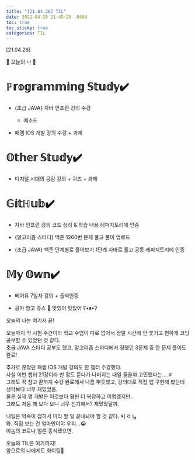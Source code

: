 ```yaml
---
title: "[21.04.26] TIL"
date: 2021-04-26 21:45:28 -0400
toc: true
toc_sticky: true
categories: TIL
---
```


[21.04.26]

🙌 오늘의 나 🙌

# ℙ𝕣𝕠𝕘𝕣𝕒𝕞𝕞𝕚𝕟𝕘 𝕊𝕥𝕦𝕕𝕪✔️

- {초급 JAVA} 자바 인프런 강의 수강    
    * 메소드

- 패캠 IOS 개발 강의 수강 + 과제 

# 𝕆𝕥𝕙𝕖𝕣 𝕊𝕥𝕦𝕕𝕪✔️
- 디지털 시대의 공감 강의 + 퀴즈 + 과제 

# 𝔾𝕚𝕥ℍ𝕦𝕓✔️

- 자바 인프런 강의 코드 정리 & 학습 내용 레퍼지토리에 인증

- {알고리즘 스터디} 백준 1260번 문제 풀고 풀이 업로드

- {초급 JAVA} 백준 단계별로 풀어보기 1단계 자바로 풀고 공동 레퍼지토리에 인증


# 𝕄𝕪 𝕆𝕨𝕟✔️

- 베어유 7일차 강의 + 출석인증

- 공차 망고 쥬스 🥭  맛있어 맛있어 ʕ•ᴥ•ʔ




오늘의 나는 여기서 끝!   

오늘까지 딱 시험 주간이라 학교 수업이 따로 없어서 정말 시간에 안 쫓기고 편하게 코딩 공부할 수 있었던 것 같다.        
초급 JAVA 스터디 공부도 했고, 알고리즘 스터디에서 정했던 3문제 중 한 문제 풀이도 완료!   
  
추가로 끊었던 패캠 IOS 개발 강의도 한 챕터 수강했다.          
사실 이번 챕터 21강이라 반 정도 듣다가 나머지는 내일 들을까 고민했다는....ㅎ        
그래도 꾹 참고 끝까지 수강 완료해서 나름 뿌듯했고, 강의대로 직접 앱 구현해 봤는데 생각보다 너무 재밌었음.                 
물론 실제 앱 개발은 이것보다 훨씬 더 복잡하고 어렵겠지만..        
그래도 처음 해 보다 보니 너무 신기해서? 재밌었달까.  

내일은 약속이 잡혀서 미리 할 일 끝내놔야 할 것 같다. ٩( ᐛ )و      
와..직접 보는 건 얼마만이야 우리...😭     
이놈의 코로나 얼른 종식됐으면. 

오늘의 TIL은 여기까지!    
앞으로의 나에게도 화이팅🌸
